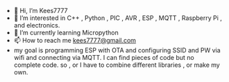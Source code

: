 - 👋 Hi, I’m Kees7777
- 👀 I’m interested in C++ , Python , PIC  , AVR , ESP , MQTT , Raspberry Pi , and electronics.
- 🌱 I’m currently learning Micropython
- 📫 How to reach me kees7777@gmail.com
-    my goal is programming ESP with OTA and configuring SSID and PW via wifi and connecting via MQTT. I can find pieces of code but no complete code. so , or I have to combine different libraries , or make my own.
